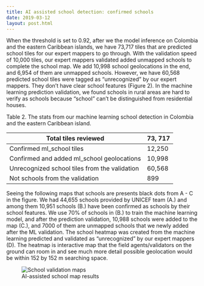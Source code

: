 ```yaml
---
title: AI assisted school detection: confirmed schools
date: 2019-03-12
layout: post.html
---
```

When the threshold is set to 0.92, after we the model inference on Colombia and the eastern Caribbean islands, we have 73,717 tiles that are predicted school tiles for our expert mappers to go through. With the validation speed of 10,000 tiles, our expert mappers validated added unmapped schools to complete the school map. We add 10,998 school geolocations in the end, and 6,954 of them are unmapped schools. However, we have 60,568 predicted school tiles were tagged as “unrecognized” by our expert mappers. They don’t have clear school features (Figure 2). In the machine learning prediction validation, we found schools in rural areas are hard to verify as schools because “school” can’t be distinguished from residential houses.

Table 2. The stats from our machine learning school detection in Colombia and the eastern Caribbean island.

| **Total tiles reviewed** | **73, 717** |
| --- | --- |
| Confirmed ml_school tiles | 12,250 |
| Confirmed and added ml_school geolocations | 10,998 |
| Unrecognized school tiles from the validation|  60,568 |
| Not schools from the validation | 899 |




Seeing the following maps that schools are presents black dots from A - C in the figure. We had 44,655 schools provided by UNICEF team (A.) and among them 10,951 schools  (B.) have been confirmed as schools by their school features. We use 70% of schools in (B.)  to train the machine learning model, and after the prediction validation, 10,988 schools were added to the map (C.), and 7000 of them are unmapped schools that we newly added after the ML validation. The school heatmap was created from the machine learning predicted and validated as “unrecognized” by our expert mappers (D). The heatmap is interactive map that the field agents/validators on the ground can room in and see much more detail possible geolocation would be within 152 by 152 m searching space.

<figure class="align-center">
	<img src="/assets/graphics/content/methodology/final_school_validations.png" alt="School validation maps" />
	<figcaption> AI-assisted school map results</figcaption>
</figure>
